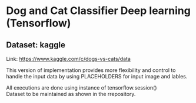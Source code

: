 # Dog and Cat Classifier Deep learning (Tensorflow)

## Dataset: kaggle

Link: https://www.kaggle.com/c/dogs-vs-cats/data
<br>

This version of implementation provides more flexibility and control to handle the input data by using PLACEHOLDERS for input image and lables.<br>

All executions are done using instance of tensorflow.session()<br>
Dataset to be maintained as shown in the rrepository.<br>

